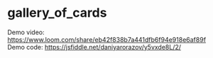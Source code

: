 # gallery_of_cards

Demo video: https://www.loom.com/share/eb42f838b7a441dfb6f94e918e6af89f \
Demo code: https://jsfiddle.net/daniyarorazov/y5vxde8L/2/
